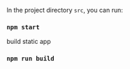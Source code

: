 In the project directory `src`, you can run:

### `npm start`

build static app

### `npm run build`
